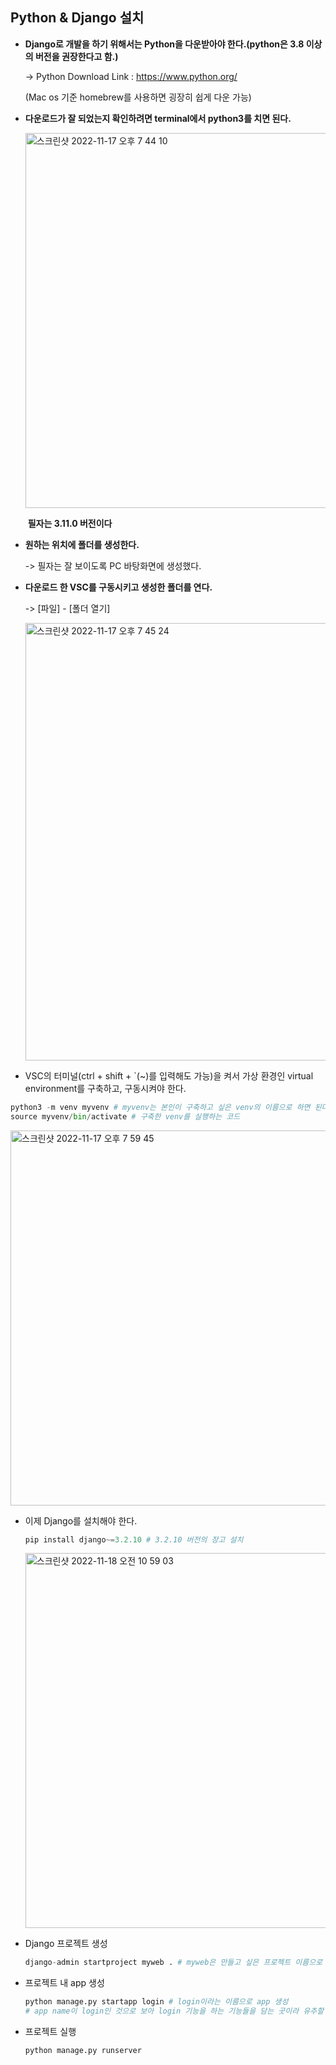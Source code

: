  ## Python & Django 설치
- **Django로 개발을 하기 위해서는 Python을 다운받아야 한다.(python은 3.8 이상의 버전을 권장한다고 함.)**

  -> Python Download Link : https://www.python.org/

  (Mac os 기준 homebrew를 사용하면 굉장히 쉽게 다운 가능)
  
  

- **다운로드가 잘 되었는지 확인하려면 terminal에서 python3를 치면 된다.**


  <img width="600" alt="스크린샷 2022-11-17 오후 7 44 10" src="https://user-images.githubusercontent.com/91196025/202426483-f1bb9d7c-fe4e-4d4d-893f-8bcb6511ee1a.png">

  ​	**필자는 3.11.0 버전이다**
  
  

- **원하는 위치에 폴더를 생성한다.**

  -> 필자는 잘 보이도록 PC 바탕화면에 생성했다.



- **다운로드 한 VSC를 구동시키고 생성한 폴더를 연다.**

  -> [파일] - [폴더 열기]

  <img width="700" alt="스크린샷 2022-11-17 오후 7 45 24" src="https://user-images.githubusercontent.com/91196025/202426528-d2999552-da25-4cfc-af66-6de46e33e9b8.png">
  
- VSC의 터미널(ctrl + shift + `(~)를 입력해도 가능)을 켜서 가상 환경인 virtual environment를 구축하고, 구동시켜야 한다.
```python
python3 -m venv myvenv # myvenv는 본인이 구축하고 싶은 venv의 이름으로 하면 된다.
source myvenv/bin/activate # 구축한 venv를 실행하는 코드
```
<img width="600" alt="스크린샷 2022-11-17 오후 7 59 45" src="https://user-images.githubusercontent.com/91196025/202429120-15ebbbf5-172c-4401-b984-de1e5b1e8e15.png">


- 이제 Django를 설치해야 한다.

  ```python
  pip install django~=3.2.10 # 3.2.10 버전의 장고 설치
  ```

  <img width="600" alt="스크린샷 2022-11-18 오전 10 59 03" src="https://user-images.githubusercontent.com/91196025/202604411-44de520b-101e-4133-8841-4d5fde9f8635.png">

- Django 프로젝트 생성 

  ```python
  django-admin startproject myweb . # myweb은 만들고 싶은 프로젝트 이름으로 설정하면 된다.
  ```

- 프로젝트 내 app 생성

  ```python
  python manage.py startapp login # login이라는 이름으로 app 생성
  # app name이 login인 것으로 보아 login 기능을 하는 기능들을 담는 곳이라 유추할 수 있다.
  ```

- 프로젝트 실행

  ```python
  python manage.py runserver 
  ```

  





